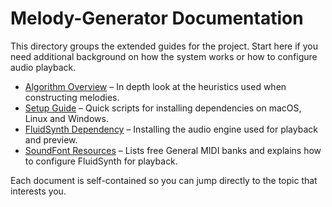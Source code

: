 # Melody-Generator Documentation

This directory groups the extended guides for the project. Start here if you need
additional background on how the system works or how to configure audio playback.

- [Algorithm Overview](README_ALGORITHM.md) – In depth look at the heuristics used
  when constructing melodies.
- [Setup Guide](README_SETUP.md) – Quick scripts for installing dependencies on
  macOS, Linux and Windows.
- [FluidSynth Dependency](README_FLUIDSYNTH.md) – Installing the audio engine
  used for playback and preview.
- [SoundFont Resources](README_SOUND_FONTS.md) – Lists free General MIDI banks and
  explains how to configure FluidSynth for playback.

Each document is self-contained so you can jump directly to the topic that
interests you.
